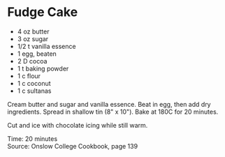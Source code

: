 # Fudge Cake

* 4 oz butter
* 3 oz sugar
* 1/2 t vanilla essence 
* 1 egg, beaten
* 2 D cocoa
* 1 t baking powder
* 1 c flour
* 1 c coconut
* 1 c sultanas

Cream butter and sugar and vanilla essence.  Beat in egg, then add dry ingredients.  Spread in shallow tin (8" x 10").  Bake at 180C for 20 minutes.

Cut and ice with chocolate icing while still warm.

Time: 20 minutes  
Source: Onslow College Cookbook, page 139

